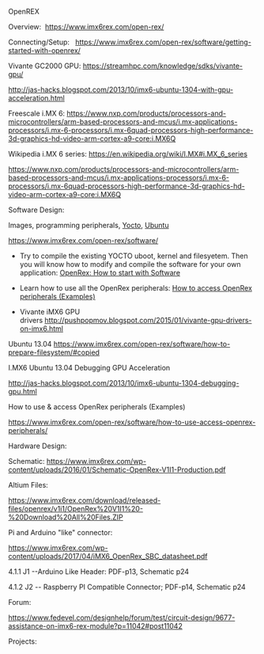OpenREX 

Overview:  <https://www.imx6rex.com/open-rex/> 

Connecting/Setup:   <https://www.imx6rex.com/open-rex/software/getting-started-with-openrex/> 

Vivante GC2000 GPU: <https://streamhpc.com/knowledge/sdks/vivante-gpu/> 

<http://jas-hacks.blogspot.com/2013/10/imx6-ubuntu-1304-with-gpu-acceleration.html> 

Freescale i.MX 6: <https://www.nxp.com/products/processors-and-microcontrollers/arm-based-processors-and-mcus/i.mx-applications-processors/i.mx-6-processors/i.mx-6quad-processors-high-performance-3d-graphics-hd-video-arm-cortex-a9-core:i.MX6Q> 

Wikipedia i.MX 6 series: <https://en.wikipedia.org/wiki/I.MX#i.MX_6_series> 

<https://www.nxp.com/products/processors-and-microcontrollers/arm-based-processors-and-mcus/i.mx-applications-processors/i.mx-6-processors/i.mx-6quad-processors-high-performance-3d-graphics-hd-video-arm-cortex-a9-core:i.MX6Q> 

Software Design: 

Images, programming peripherals, [Yocto](https://www.yoctoproject.org/is-yocto-project-for-you/), [Ubuntu](https://ubuntu.com/) 

<https://www.imx6rex.com/open-rex/software/> 

-   Try to compile the existing YOCTO uboot, kernel and filesyetem. Then you will know how to modify and compile the software for your own application: [OpenRex: How to start with Software](https://www.imx6rex.com/open-rex/software/openrex-how-to-start-with-software/) 

-   Learn how to use all the OpenRex peripherals: [How to access OpenRex peripherals (Examples)](https://www.imx6rex.com/open-rex/software/how-to-use-access-openrex-peripherals) 

-   Vivante iMX6 GPU drivers <http://pushpopmov.blogspot.com/2015/01/vivante-gpu-drivers-on-imx6.html> 

Ubuntu 13.04 <https://www.imx6rex.com/open-rex/software/how-to-prepare-filesystem/#copied> 

I.MX6 Ubuntu 13.04 Debugging GPU Acceleration 

<http://jas-hacks.blogspot.com/2013/10/imx6-ubuntu-1304-debugging-gpu.html> 

How to use & access OpenRex peripherals (Examples) 

<https://www.imx6rex.com/open-rex/software/how-to-use-access-openrex-peripherals/> 

Hardware Design: 

Schematic: <https://www.imx6rex.com/wp-content/uploads/2016/01/Schematic-OpenRex-V1I1-Production.pdf> 

Altium Files: 

<https://www.imx6rex.com/download/released-files/openrex/v1i1/OpenRex%20V1I1%20-%20Download%20All%20Files.ZIP> 

Pi and Arduino "like" connector: 

<https://www.imx6rex.com/wp-content/uploads/2017/04/iMX6_OpenRex_SBC_datasheet.pdf> 

4.1.1 J1 --Arduino Like Header: PDF-p13, Schematic p24 

4.1.2 J2 -- Raspberry PI Compatible Connector; PDF-p14, Schematic p24 

Forum: 

<https://www.fedevel.com/designhelp/forum/test/circuit-design/9677-assistance-on-imx6-rex-module?p=11042#post11042> 

Projects: